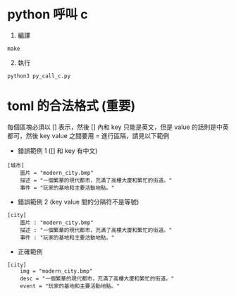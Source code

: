 # python 呼叫 c
1. 編譯
```
make
```
2. 執行
```
python3 py_call_c.py
```

# toml 的合法格式 (重要)
每個區塊必須以 [] 表示，然後 [] 內和 key 只能是英文，但是 value 的話則是中英都可，然後 key value 之間要用 = 進行區隔，請見以下範例
- 錯誤範例 1 ([] 和 key 有中文)
```
[城市]
    圖片 = "modern_city.bmp"
    描述 = "一個繁華的現代都市，充滿了高樓大廈和繁忙的街道。"
    事件 = "玩家的基地和主要活動地點。"
```
  
- 錯誤範例 2 (key value 間的分隔符不是等號)
```
[city]
    圖片 : "modern_city.bmp"
    描述 : "一個繁華的現代都市，充滿了高樓大廈和繁忙的街道。"
    事件 : "玩家的基地和主要活動地點。"
```
- 正確範例
```
[city]
    img = "modern_city.bmp"
    desc = "一個繁華的現代都市，充滿了高樓大廈和繁忙的街道。"
    event = "玩家的基地和主要活動地點。"
```
  

